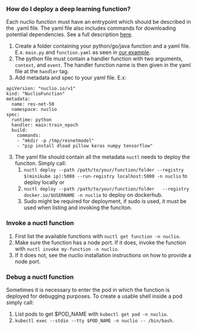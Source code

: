 ### How do I deploy a deep learning function?
Each nuclio function must have an entrypoint which should be described in the .yaml file. The yaml file also includes commands for downloading potential dependencies. See a full description [here](https://nuclio.io/docs/latest/tasks/deploying-functions/).
1. Create a folder containing your python/go/java function and a yaml file. E.x. `main.py` and `function.yaml` as seen in [our example](https://github.com/Frans-Lukas/DLScheduler/tree/main/ResNet50).
2. The python file must contain a handler function with two arguments, `context`, and `event`. The handler function name is then given in the yaml file at the `handler` tag.  
3. Add metadata and spec to your yaml file. E.x:
```
apiVersion: "nuclio.io/v1"
kind: "NuclioFunction"
metadata:
  name: res-net-50
  namespace: nuclio
spec:
  runtime: python
  handler: main:train_epoch
  build:
    commands:
    - "mkdir -p /tmp/resnetmodel"
    - "pip install dload pillow keras numpy tensorflow"
```
3. The yaml file should contain all the metadata `nuctl` needs to deploy the funciton. Simply call:
    1. `nuctl deploy --path /path/to/your/function/folder --registry $(minikube ip):5000 --run-registry localhost:5000 -n nuclio` to deploy locally or
    2. `nuctl deploy --path /path/to/your/function/folder	--registry docker.io/$USERNAME -n nuclio` to deploy on dockerhub. 
    3. Sudo might be required for deployment, if sudo is used, it must be used when listing and invoking the funciton. 

### Invoke a nuctl function
1. First list the available functions with `nuctl get function -n nuclio`.
2. Make sure the function has a node port. If it does, invoke the function with `nuctl invoke my-function -n nuclio`.
3. If it does not, see the nuclio installation instructions on how to provide a node port.  

### Debug a nuctl function
Sometimes it is necessary to enter the pod in which the function is deployed for debugging purposes. To create a usable shell inside a pod simply call:
1. List pods to get $POD_NAME with `kubectl get pod -n nuclio`.
2. `kubectl exec --stdin --tty $POD_NAME -n nuclio -- /bin/bash`.
